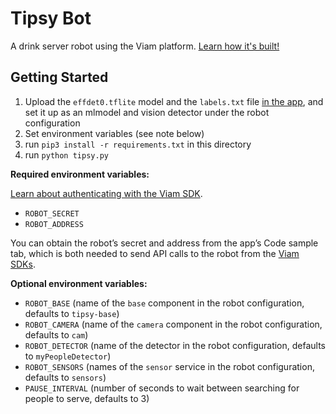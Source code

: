 # Tipsy Bot

A drink server robot using the Viam platform. [Learn how it's built!](https://docs.viam.com/tutorials/projects/tipsy/)

## Getting Started

1. Upload the `effdet0.tflite` model and the `labels.txt` file [in the app](https://app.viam.com/data/models), and set it up as an mlmodel and vision detector under the robot configuration
2. Set environment variables (see note below)
3. run `pip3 install -r requirements.txt` in this directory
4. run `python tipsy.py`

**Required environment variables:**

[Learn about authenticating with the Viam SDK](https://docs.viam.com/program/run/#authentication).

- `ROBOT_SECRET`
- `ROBOT_ADDRESS`

You can obtain the robot’s secret and address from the app’s Code sample tab, which is both needed to send API calls to the robot from the [Viam SDKs](https://docs.viam.com/program/apis/).

**Optional environment variables:**

- `ROBOT_BASE` (name of the `base` component in the robot configuration, defaults to `tipsy-base`)
- `ROBOT_CAMERA` (name of the `camera` component in the robot configuration, defaults to `cam`)
- `ROBOT_DETECTOR` (name of the detector in the robot configuration, defaults to `myPeopleDetector`)
- `ROBOT_SENSORS` (names of the `sensor` service in the robot configuration, defaults to `sensors`)
- `PAUSE_INTERVAL` (number of seconds to wait between searching for people to serve, defaults to 3)
